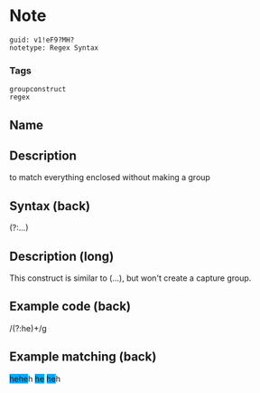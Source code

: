 # Note
```
guid: v1!eF9?MH?
notetype: Regex Syntax
```

### Tags
```
groupconstruct
regex
```

## Name


## Description
to match everything enclosed without making a group

## Syntax (back)
<div><div>(?:...)</div></div>

## Description (long)
This construct is similar to (...), but won't create a capture group.

## Example code (back)
/(?:he)+/g

## Example matching (back)
<div><span style="background-color: rgb(0, 170, 255);">hehe</span>h <span style="background-color: rgb(0, 170, 255);">he</span> <span style="background-color: rgb(0, 170, 255);">he</span>h
</div>
